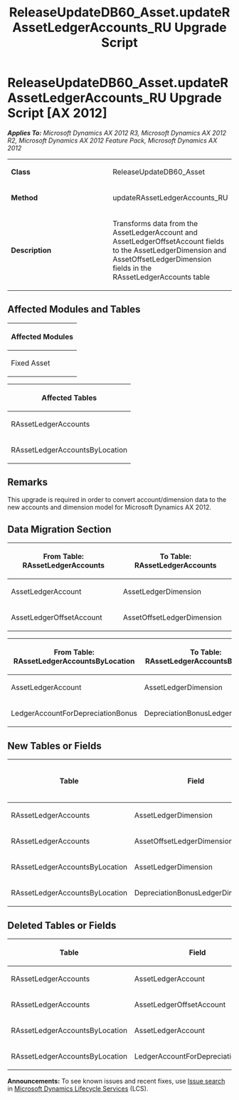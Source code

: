 ﻿---
title: ReleaseUpdateDB60_Asset.updateRAssetLedgerAccounts_RU Upgrade Script
TOCTitle: ReleaseUpdateDB60_Asset.updateRAssetLedgerAccounts_RU Upgrade Script
ms:assetid: 1c079ee5-2104-f746-6625-9c1e76037d87
ms:mtpsurl: https://msdn.microsoft.com/en-us/library/JJ718691(v=AX.60)
ms:contentKeyID: 49706974
ms.date: 05/18/2015
mtps_version: v=AX.60
---

# ReleaseUpdateDB60\_Asset.updateRAssetLedgerAccounts\_RU Upgrade Script [AX 2012]


_**Applies To:** Microsoft Dynamics AX 2012 R3, Microsoft Dynamics AX 2012 R2, Microsoft Dynamics AX 2012 Feature Pack, Microsoft Dynamics AX 2012_

<table>
<colgroup>
<col style="width: 50%" />
<col style="width: 50%" />
</colgroup>
<tbody>
<tr class="odd">
<td><p><strong>Class</strong></p></td>
<td><p>ReleaseUpdateDB60_Asset</p></td>
</tr>
<tr class="even">
<td><p><strong>Method</strong></p></td>
<td><p>updateRAssetLedgerAccounts_RU</p></td>
</tr>
<tr class="odd">
<td><p><strong>Description</strong></p></td>
<td><p>Transforms data from the AssetLedgerAccount and AssetLedgerOffsetAccount fields to the AssetLedgerDimension and AssetOffsetLedgerDimension fields in the RAssetLedgerAccounts table</p></td>
</tr>
</tbody>
</table>


## Affected Modules and Tables

<table>
<colgroup>
<col style="width: 100%" />
</colgroup>
<thead>
<tr class="header">
<th><p>Affected Modules</p></th>
</tr>
</thead>
<tbody>
<tr class="odd">
<td><p>Fixed Asset</p></td>
</tr>
</tbody>
</table>


<table>
<colgroup>
<col style="width: 100%" />
</colgroup>
<thead>
<tr class="header">
<th><p>Affected Tables</p></th>
</tr>
</thead>
<tbody>
<tr class="odd">
<td><p>RAssetLedgerAccounts</p></td>
</tr>
<tr class="even">
<td><p>RAssetLedgerAccountsByLocation</p></td>
</tr>
</tbody>
</table>


## Remarks

This upgrade is required in order to convert account/dimension data to the new accounts and dimension model for Microsoft Dynamics AX 2012.

## Data Migration Section

<table>
<colgroup>
<col style="width: 50%" />
<col style="width: 50%" />
</colgroup>
<thead>
<tr class="header">
<th><p>From Table: RAssetLedgerAccounts</p></th>
<th><p>To Table: RAssetLedgerAccounts</p></th>
</tr>
</thead>
<tbody>
<tr class="odd">
<td><p>AssetLedgerAccount</p></td>
<td><p>AssetLedgerDimension</p></td>
</tr>
<tr class="even">
<td><p>AssetLedgerOffsetAccount</p></td>
<td><p>AssetOffsetLedgerDimension</p></td>
</tr>
</tbody>
</table>


<table>
<colgroup>
<col style="width: 50%" />
<col style="width: 50%" />
</colgroup>
<thead>
<tr class="header">
<th><p>From Table: RAssetLedgerAccountsByLocation</p></th>
<th><p>To Table: RAssetLedgerAccountsByLocation</p></th>
</tr>
</thead>
<tbody>
<tr class="odd">
<td><p>AssetLedgerAccount</p></td>
<td><p>AssetLedgerDimension</p></td>
</tr>
<tr class="even">
<td><p>LedgerAccountForDepreciationBonus</p></td>
<td><p>DepreciationBonusLedgerDimension</p></td>
</tr>
</tbody>
</table>


## New Tables or Fields

<table>
<colgroup>
<col style="width: 33%" />
<col style="width: 33%" />
<col style="width: 33%" />
</colgroup>
<thead>
<tr class="header">
<th><p>Table</p></th>
<th><p>Field</p></th>
<th><p>Extended Data Type</p>
<p>-or- Base Enum</p></th>
</tr>
</thead>
<tbody>
<tr class="odd">
<td><p>RAssetLedgerAccounts</p></td>
<td><p>AssetLedgerDimension</p></td>
<td><p>LedgerDimensionDefaultAccount</p></td>
</tr>
<tr class="even">
<td><p>RAssetLedgerAccounts</p></td>
<td><p>AssetOffsetLedgerDimension</p></td>
<td><p>LedgerDimensionDefaultAccount</p></td>
</tr>
<tr class="odd">
<td><p>RAssetLedgerAccountsByLocation</p></td>
<td><p>AssetLedgerDimension</p></td>
<td><p>LedgerDimensionDefaultAccount</p></td>
</tr>
<tr class="even">
<td><p>RAssetLedgerAccountsByLocation</p></td>
<td><p>DepreciationBonusLedgerDimension</p></td>
<td><p>LedgerDimensionDefaultAccount</p></td>
</tr>
</tbody>
</table>


## Deleted Tables or Fields

<table>
<colgroup>
<col style="width: 50%" />
<col style="width: 50%" />
</colgroup>
<thead>
<tr class="header">
<th><p>Table</p></th>
<th><p>Field</p></th>
</tr>
</thead>
<tbody>
<tr class="odd">
<td><p>RAssetLedgerAccounts</p></td>
<td><p>AssetLedgerAccount</p></td>
</tr>
<tr class="even">
<td><p>RAssetLedgerAccounts</p></td>
<td><p>AssetLedgerOffsetAccount</p></td>
</tr>
<tr class="odd">
<td><p>RAssetLedgerAccountsByLocation</p></td>
<td><p>AssetLedgerAccount</p></td>
</tr>
<tr class="even">
<td><p>RAssetLedgerAccountsByLocation</p></td>
<td><p>LedgerAccountForDepreciationBonus</p></td>
</tr>
</tbody>
</table>

  
**Announcements:** To see known issues and recent fixes, use [Issue search](http://go.microsoft.com/fwlink/?linkid=389258) in [Microsoft Dynamics Lifecycle Services](http://go.microsoft.com/fwlink/?linkid=306505) (LCS).

